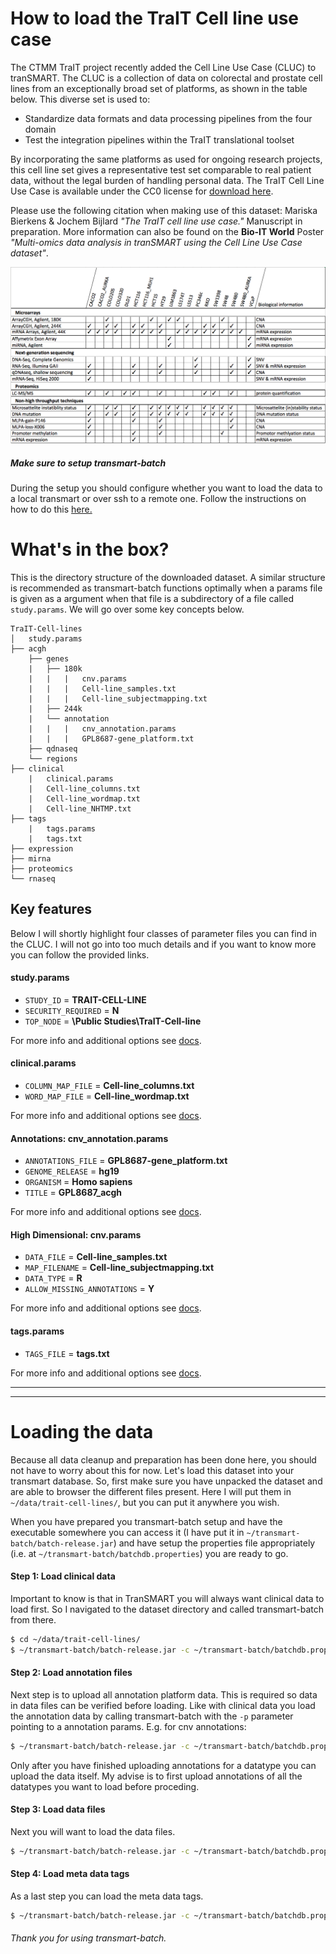 # How to load the TraIT Cell line use case

The CTMM TraIT project recently added the Cell Line Use Case (CLUC) to tranSMART. The CLUC is a collection of data on colorectal and prostate cell lines from an exceptionally broad set of platforms, as shown in the table below.
This diverse set is used to:
 - Standardize data formats and data processing pipelines from the four domain
 - Test the integration pipelines within the TraIT translational toolset

By incorporating the same platforms as used for ongoing research projects, this cell line set gives a representative test set comparable to real patient data, without the legal burden of handling personal data. The TraIT Cell Line Use Case is available under the CC0 license for [download here](https://wiki.transmartfoundation.org/display/transmartwiki/Tutorial%3A+How+to+load+the+Cell+Line+Use+Case+dataset+with+transmart-data).

Please use the following citation when making use of this dataset: Mariska Bierkens & Jochem Bijlard *"The TraIT cell line use case."* Manuscript in preparation. More information can also be found on the **Bio-IT World** Poster *"Multi-omics data analysis in tranSMART using the Cell Line Use Case dataset"*.

![Cell line use case datatype and sample overview](../images/cluc_overview.png)

##### Make sure to setup transmart-batch
During the setup you should configure whether you want to load the data to a local transmart or over ssh to a remote one. Follow the instructions on how to do this [here.](../README.md)

# What's in the box?
This is the directory structure of the downloaded dataset. A similar structure is recommended as transmart-batch functions optimally when a params file is given as a argument when that file is a subdirectory of a file called `study.params`.  We will go over some key concepts below.

```
TraIT-Cell-lines
│   study.params
├── acgh
    ├── genes
    |   ├── 180k
    |   |   |   cnv.params
    |   |   |   Cell-line_samples.txt
    |   |   |   Cell-line_subjectmapping.txt
    |   ├── 244k
    |   └── annotation
    |   |   |   cnv_annotation.params
    |   |   |   GPL8687-gene_platform.txt
    ├── qdnaseq
    └── regions
├── clinical
    |   clinical.params
    |   Cell-line_columns.txt
    |   Cell-line_wordmap.txt
    |   Cell-line_NHTMP.txt
├── tags
    |   tags.params
    |   tags.txt
├── expression
├── mirna
├── proteomics
└── rnaseq
```

## Key features
Below I will shortly highlight four classes of parameter files you can find in the CLUC.  I will not go into too much details and if you want to know more you can follow the provided links.

#### study.params

* `STUDY_ID` = **TRAIT-CELL-LINE**
* `SECURITY_REQUIRED` = **N**
* `TOP_NODE` = **\Public Studies\TraIT-Cell-line**

For more info and additional options see [docs](data_formats/study-params.md).

#### clinical.params
* `COLUMN_MAP_FILE` = **Cell-line_columns.txt**
* `WORD_MAP_FILE` = **Cell-line_wordmap.txt**

For more info and additional options see [docs](data_formats/clinical.md).

#### Annotations: cnv_annotation.params

* `ANNOTATIONS_FILE` = **GPL8687-gene_platform.txt**
* `GENOME_RELEASE` = **hg19**
* `ORGANISM` = **Homo sapiens**
* `TITLE` = **GPL8687_acgh**

For more info and additional options see [docs](data_formats/annotations.md).

#### High Dimensional: cnv.params

* `DATA_FILE` = **Cell-line_samples.txt**
* `MAP_FILENAME` = **Cell-line_subjectmapping.txt**
* `DATA_TYPE` = **R**
* `ALLOW_MISSING_ANNOTATIONS` = **Y**

For more info and additional options see [docs](data_formats/hd-params.md).
#### tags.params

* `TAGS_FILE` = **tags.txt**


For more info and additional options see [docs](data_formats/tags.md).

---
---
# Loading the data

Because all data cleanup and preparation has been done here, you should not have to worry about this for now. Let's load this dataset into your transmart database. So, first make sure you have unpacked the dataset and are able to browser the different files present. Here I will put them in `~/data/trait-cell-lines/`, but you can put it anywhere you wish.

When you have prepared you transmart-batch setup and have the executable somewhere you can access it (I have put it in  `~/transmart-batch/batch-release.jar`) and have setup the properties file appropriately (i.e. at `~/transmart-batch/batchdb.properties`) you are ready to go.

#### Step 1: Load clinical data
Important to know is that in TranSMART you will always want clinical data to load first. So I navigated to the dataset directory and called transmart-batch from there.

``` sh
$ cd ~/data/trait-cell-lines/
$ ~/transmart-batch/batch-release.jar -c ~/transmart-batch/batchdb.properties -p clinical/clinical.params
```

#### Step 2: Load annotation files
Next step is to upload all annotation platform data. This is required so data in data files can be verified before loading.
Like with clinical data you load the annotation data by calling transmart-batch with the `-p` parameter pointing to a annotation params.  E.g. for cnv annotations:

``` sh
$ ~/transmart-batch/batch-release.jar -c ~/transmart-batch/batchdb.properties -p acgh/genes/annotation/cnv_annotation.params
```

Only after you have finished uploading annotations for a datatype you can upload the data itself. My advise is to first upload annotations of all the datatypes you want to load before proceding.


#### Step 3: Load data files
Next you will want to load the data files.

``` sh
$ ~/transmart-batch/batch-release.jar -c ~/transmart-batch/batchdb.properties -p acgh/genes/180k/cnv.params
```

#### Step 4: Load meta data tags
As a last step you can load the meta data tags.
``` sh
$ ~/transmart-batch/batch-release.jar -c ~/transmart-batch/batchdb.properties -p tags/tags.params
```


###### Thank you for using transmart-batch.
